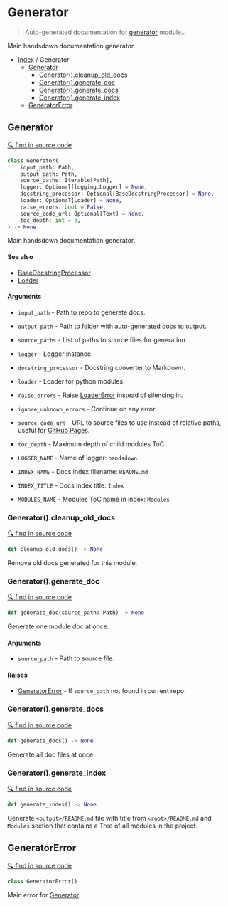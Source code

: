 # Generator

> Auto-generated documentation for [generator](../generator.py) module..

Main handsdown documentation generator.

- [Index](README.md#modules) / Generator
  - [Generator](#generator)
    - [Generator().cleanup_old_docs](#generatorcleanup_old_docs)
    - [Generator().generate_doc](#generatorgenerate_doc)
    - [Generator().generate_docs](#generatorgenerate_docs)
    - [Generator().generate_index](#generatorgenerate_index)
  - [GeneratorError](#generatorerror)

## Generator

[🔍 find in source code](../generator.py#L36)

```python
class Generator(
    input_path: Path,
    output_path: Path,
    source_paths: Iterable[Path],
    logger: Optional[logging.Logger] = None,
    docstring_processor: Optional[BaseDocstringProcessor] = None,
    loader: Optional[Loader] = None,
    raise_errors: bool = False,
    source_code_url: Optional[Text] = None,
    toc_depth: int = 3,
) -> None
```

Main handsdown documentation generator.

#### See also

- [BaseDocstringProcessor](processors/base.md#basedocstringprocessor)
- [Loader](loader.md#loader)

#### Arguments

- `input_path` - Path to repo to generate docs.
- `output_path` - Path to folder with auto-generated docs to output.
- `source_paths` - List of paths to source files for generation.
- `logger` - Logger instance.
- `docstring_processor` - Docstring converter to Markdown.
- `loader` - Loader for python modules.
- `raise_errors` - Raise [LoaderError](loader.md#loadererror) instead of silencing in.
- `ignore_unknown_errors` - Continue on any error.
- `source_code_url` - URL to source files to use instead of relative paths,
    useful for [GitHub Pages](https://pages.github.com/).
- `toc_depth` - Maximum depth of child modules ToC

- `LOGGER_NAME` - Name of logger: `handsdown`
- `INDEX_NAME` - Docs index filename: `README.md`
- `INDEX_TITLE` - Docs index title: `Index`
- `MODULES_NAME` - Modules ToC name in index: `Modules`

### Generator().cleanup_old_docs

[🔍 find in source code](../generator.py#L131)

```python
def cleanup_old_docs() -> None
```

Remove old docs generated for this module.

### Generator().generate_doc

[🔍 find in source code](../generator.py#L165)

```python
def generate_doc(source_path: Path) -> None
```

Generate one module doc at once.

#### Arguments

- `source_path` - Path to source file.

#### Raises

- [GeneratorError](#generatorerror) - If `source_path` not found in current repo.

### Generator().generate_docs

[🔍 find in source code](../generator.py#L276)

```python
def generate_docs() -> None
```

Generate all doc files at once.

### Generator().generate_index

[🔍 find in source code](../generator.py#L292)

```python
def generate_index() -> None
```

Generate `<output>/README.md` file with title from `<root>/README.md` and `Modules`
section that contains a Tree of all modules in the project.

## GeneratorError

[🔍 find in source code](../generator.py#L30)

```python
class GeneratorError()
```

Main error for [Generator](#generator)
